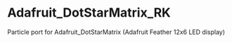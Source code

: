 # Adafruit_DotStarMatrix_RK
Particle port for Adafruit_DotStarMatrix (Adafruit Feather 12x6 LED display)
